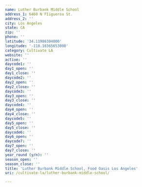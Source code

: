 ```yaml
---
name: Luther Burbank Middle School
address_1: 6460 N FIigueroa St.
address_2: ''
city: Los Angeles
state: CA
zip: ''
phone: ''
latitude: '34.11986304000'
longitude: '-118.18365653000'
category: Cultivate LA
website: ''
active: ''
daycode1: ''
day1_open: ''
day1_close: ''
daycode2: ''
day2_open: ''
day2_close: ''
daycode3: ''
day3_open: ''
day3_close: ''
daycode4: ''
day4_open: ''
day4_close: ''
daycode5: ''
day5_open: ''
day5_close: ''
daycode6: ''
day6_open: ''
daycode7: ''
day7_open: ''
day7_close: ''
year_round (y/n): ''
season_open: ''
season_close: ''
title: 'Luther Burbank Middle School, Food Oasis Los Angeles'
uri: /cultivate-la/luther-burbank-middle-school/

---
```

